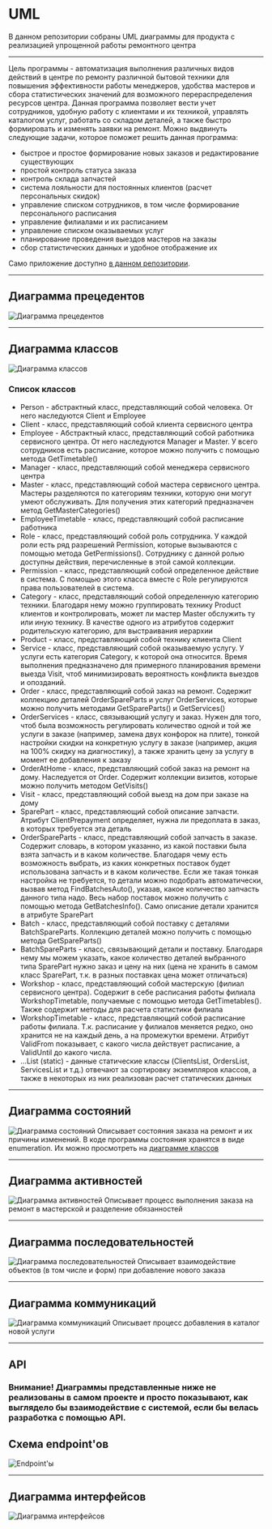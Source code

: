 # UML
В данном репозитории собраны UML диаграммы для продукта с реализацией упрощенной работы ремонтного центра
<hr>
<p>Цель программы - автоматизация выполнения различных видов действий в центре по ремонту различной бытовой техники для повышения эффективности работы менеджеров, удобства мастеров и сбора статистических значений для возможного перераспределения ресурсов центра. Данная программа позволяет вести учет сотрудников, удобную работу с клиентами и их техникой, управлять каталогом услуг, работать со складом деталей, а также быстро формировать и изменять заявки на ремонт. Можно выдвинуть следующие задачи, которое поможет решить данная программа:</p>
<ul>
  <li>быстрое и простое формирование новых заказов и редактирование существующих</li>
  <li>простой контроль статуса заказа</li>
  <li>контроль склада запчастей</li>
  <li>система лояльности для постоянных клиентов (расчет персональных скидок)</li>
  <li>управление списком сотрудников, в том числе формирование персонального расписания</li>
  <li>управление филиалами и их расписанием</li>
  <li>управление списком оказываемых услуг</li>
  <li>планирование проведения выездов мастеров на заказы</li>
  <li>сбор статистических данных и удобное отображение их</li>
</ul>

Само приложение доступно [в данном репозитории](https://github.com/SergeiGD/TechServ).

<hr>

## Диаграмма прецедентов
![](./images/UseCase_TechServ_Sergei.png "Диаграмма прецедентов")

<hr>

## Диаграмма классов
![](./images/Class_TechServ_Sergei.png "Диаграмма классов")

### Список классов
 - Person - абстрактный класс, представляющий собой человека. От него наследуются Client и Employee
 - Client - класс, представляющий собой клиента сервисного центра
 - Employee - Абстрактный класс, представляющий собой работника сервисного центра. От него наследуются Manager и Master. У всего сотрудников есть расписание, которое можно получить с помощью метода GetTimetable()
 - Manager - класс, представляющий собой менеджера сервисного центра
 - Master - класс, представляющий собой мастера сервисного центра. Мастеры разделяются по категориям техники, которую они могут умеют обслуживать. Для получения этих категорий предназначен метод GetMasterCategories()
 - EmployeeTimetable - класс, представляющий собой расписание работника
 - Role - класс, представляющий собой роль сотрудника. У каждой роли есть ряд разрешений Permission, которые вызываются с помощью метода GetPermissions(). Сотруднику с данной ролью доступны действия, перечисленные в этой самой коллекции.
 - Permission - класс, представляющий собой определенное действие в система. С помощью этого класса вместе с Role регулируются права пользователей в система.
 - Category - класс, представляющий собой определенную категорию техники. Благодаря нему можно группировать технику Product клиентов и контролировать, может ли мастер Master обслужить ту или иную технику. В качестве одного из атрибутов содержит родительскую категорию, для выстраивания иерархии
 - Product - класс, представляющий собой технику клиента Client
 - Service - класс, представляющий собой оказываемую услугу. У услуги есть категория Category, к которой она относится. Время выполнения предназначено для примерного планирования времени выезда Visit, чтоб минимизировать вероятность конфликта выездов и опозданий.
 - Order - класс, представляющий собой заказ на ремонт. Содержит коллекцию деталей OrderSpareParts и услуг OrderServices, которые можно получить методами GetSpareParts() и GetServices()
 - OrderServices - класс, связывающий услугу и заказ. Нужен для того, чтоб была возможность регулировать количество одной и той же услуги в заказе (например, замена двух конфорок на плите), тонкой настройки скидки на конкретную услугу в заказе (например, акция на 100% скидку на диагностику), а также хранить цену за услугу в момент ее добавления к заказу
 - OrderAtHome - класс, представляющий собой заказ на ремонт на дому. Наследуется от Order. Содержит коллекции визитов, которые можно получить методом GetVisits()
 - Visit - класс, представляющий собой выезд на дом при заказе на дому
 - SparePart - класс, представляющий собой описание запчасти. Атрибут ClientPrepayment определяет, нужна ли предоплата в заказ, в которых требуется эта деталь
 - OrderSpareParts - класс, представляющий собой запчасть в заказе. Содержит словарь, в котором указанно, из какой поставки была взята запчасть и в каком количестве. Благодаря чему есть возможность выбрать, из каких конкретных поставок будет использована запчасть и в каком количестве. Если же такая тонкая настройка не требуется, то детали можно подобрать автоматически, вызвав метод FindBatchesAuto(), указав, какое количество запчасть данного типа надо. Весь набор поставок можно получить с помощью метода GetBatchesInfo(). Само описание детали хранится в атрибуте SparePart
 - Batch - класс, представляющий собой поставку с деталями BatchSpareParts. Коллекцию деталей можно получить с помощью метода GetSpareParts()
 - BatchSpareParts - класс, связывающий детали и поставку. Благодаря нему мы можем указать, какое количество деталей выбранного типа SparePart нужно заказ и цену на них (цена не хранить в самом класс SparePart, т.к. в разных поставках цена может отличаться)
 - Workshop - класс, представляющий собой мастерскую (филиал сервисного центра). Содержит в себе расписания работы филиала WorkshopTimetable, получаемые с помощью метода GetTimetables(). Также содержит методы для расчета статистики филиала
 - WorkshopTimetable - класс, представляющий собой расписание работы филиала. Т.к. расписание у филиалов меняется редко, оно хранится не на каждый день, а на промежутки времени. Атрибут ValidFrom показывает, с какого числа действует расписание, а ValidUntil до какого числа.
 - ...List (static) - данные статические классы (ClientsList, OrdersList, ServicesList и т.д.) отвечают за сортировку экземпляров классов, а также в некоторых из них реализован расчет статических данных

<hr>

## Диаграмма состояний
![](./images/Statechart_TechServ_Sergei.png "Диаграмма состояний")
Описывает состояния заказа на ремонт и их причины изменений. В коде программы состояния хранятся в виде enumeration. Их можно просмотреть на [диаграмме классов](#диаграмма-классов)

<hr>

## Диаграмма активностей
![](./images/Activity_TechServ_Sergei.png "Диаграмма активностей")
Описывает процесс выполнения заказа на ремонт в мастерской и разделение обязанностей

<hr>

## Диаграмма последовательностей
![](./images/Sequences_TechServ_AddOrder_Sergei.png "Диаграмма последовательностей")
Описывает взаимодействие объектов (в том числе и форм) при добавление нового заказа

<hr>

## Диаграмма коммуникаций
![](./images/Communication_TechServ_Sergei.png "Диаграмма коммуникаций")
Описывает процесс добавления в каталог новой услуги

<hr>

## API
### Внимание! Диаграммы представленные ниже не реализованы в самом проекте и просто показывают, как выглядело бы взаимодействие с системой, если бы велась разработка с помощью API.  
## Схема endpoint'ов
![](./images/Endpoints_TechServ_Sergei.png "Endpoint'ы")

<hr>

## Диаграмма интерфейсов

![](./images/Interfaces_TechServ_Sergei.png "Диаграмма интерфейсов")
